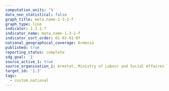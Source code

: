 ```yaml
---
computation_units: '%'
data_non_statistical: false
graph_title: meta.name-1-3-1-f
graph_type: line
indicator: 1.3.1.f
indicator_name: meta.name-1-3-1-f
indicator_sort_order: 01-03-01-0f
national_geographical_coverage: Armenia
published: true
reporting_status: complete
sdg_goal: '1'
source_active_1: true
source_organisation_1: Armstat, Ministry of Labour and Social Affaires of RA
target_id: '1.3'
tags:
  - custom.national
---
```

